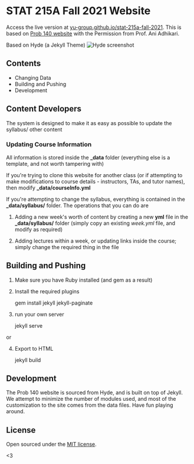 # STAT 215A Fall 2021 Website

Access the live version at [yu-group.github.io/stat-215a-fall-2021](https://yu-group.github.io/stat-215a-fall-2021/).
This is based on [Prob 140 website](https://github.com/prob140/prob140.github.io) with the Permission from Prof. Ani Adhikari.

Based on Hyde (a Jekyll Theme)
![Hyde screenshot](https://f.cloud.github.com/assets/98681/1831228/42af6c6a-7384-11e3-98fb-e0b923ee0468.png)


## Contents

- Changing Data
- Building and Pushing
- Development


## Content Developers

The system is designed to make it as easy as possible to update the syllabus/ other content

### Updating Course Information

All information is stored inside the **_data** folder (everything else is a template, and not worth tampering with)


If you're trying to clone this website for another class (or if attempting to make modifications to course details - instructors, TAs, and tutor names), then modify **_data/courseInfo.yml**

If you're attempting to change the syllabus, everything is contained in the **_data/syllabus/** folder. The operations that you can do are

1) Adding a new week's worth of content by creating a new **yml** file in the **_data/syllabus/** folder (simply copy an existing *week.yml* file, and modify as required)

2) Adding lectures within a week, or updating links inside the course; simply change the required thing in the file 


## Building and Pushing 

1) Make sure you have Ruby installed (and gem as a result)
2) Install the required plugins
    
    gem install jekyll jekyll-paginate

3) run your own server
    
    jekyll serve

or 

4) Export to HTML

    jekyll build


## Development

The Prob 140 website is sourced from Hyde, and is built on top of Jekyll. We attempt to minimize the number of modules used, and most of the customization to the site comes from the data files. Have fun playing around.


## License

Open sourced under the [MIT license](LICENSE.md).

<3
